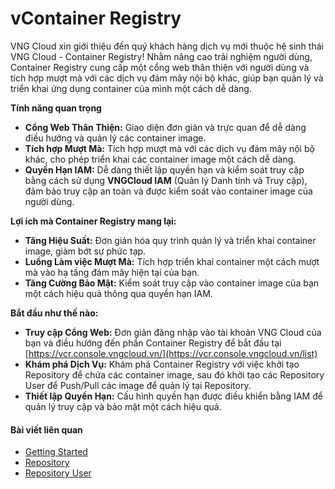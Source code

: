 # vContainer Registry

VNG Cloud xin giới thiệu đến quý khách hàng dịch vụ mới thuộc hệ sinh thái VNG Cloud - Container Registry! Nhằm nâng cao trải nghiệm người dùng, Container Registry cung cấp một cổng web thân thiện với người dùng và tích hợp mượt mà với các dịch vụ đám mây nội bộ khác, giúp bạn quản lý và triển khai ứng dụng container của mình một cách dễ dàng.

**Tính năng quan trọng**

* **Cổng Web Thân Thiện:** Giao diện đơn giản và trực quan để dễ dàng điều hướng và quản lý các container image.
* **Tích hợp Mượt Mà:** Tích hợp mượt mà với các dịch vụ đám mây nội bộ khác, cho phép triển khai các container image một cách dễ dàng.
* **Quyền Hạn IAM:** Dễ dàng thiết lập quyền hạn và kiểm soát truy cập bằng cách sử dụng **VNGCloud IAM** (Quản lý Danh tính và Truy cập), đảm bảo truy cập an toàn và được kiểm soát vào container image của người dùng.

**Lợi ích mà Container Registry mang lại:**

* **Tăng Hiệu Suất:** Đơn giản hóa quy trình quản lý và triển khai container image, giảm bớt sự phức tạp.
* **Luồng Làm việc Mượt Mà:** Tích hợp triển khai container một cách mượt mà vào hạ tầng đám mây hiện tại của bạn.
* **Tăng Cường Bảo Mật:** Kiểm soát truy cập vào container image của bạn một cách hiệu quả thông qua quyền hạn IAM.

**Bắt đầu như thế nào:**

* **Truy cập Cổng Web:** Đơn giản đăng nhập vào tài khoản VNG Cloud của bạn và điều hướng đến phần Container Registry để bắt đầu tại [https://vcr.console.vngcloud.vn/](https://vcr.console.vngcloud.vn/list)
* **Khám phá Dịch Vụ:** Khám phá Container Registry với việc khởi tạo Repository để chứa các container image, sau đó khởi tạo các Repository User để Push/Pull các image để quản lý tại Repository.
* **Thiết lập Quyền Hạn:** Cấu hình quyền hạn được điều khiển bằng IAM để quản lý truy cập và bảo mật một cách hiệu quả.

#### Bài viết liên quan <a href="#vcontainerregistry-baivietlienquan" id="vcontainerregistry-baivietlienquan"></a>

* [Getting Started](https://docs.vngcloud.vn/pages/viewpage.action?pageId=69468902\&src=contextnavpagetreemode)
* [Repository](https://docs.vngcloud.vn/display/ONVINA/Repository?src=contextnavpagetreemode)
* [Repository User](https://docs.vngcloud.vn/display/ONVINA/Repository+User?src=contextnavpagetreemode)
